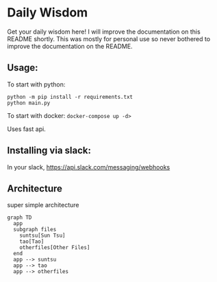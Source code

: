 # Daily Wisdom

Get your daily wisdom here! I will improve the documentation on this README shortly. This was mostly for personal use so never bothered to improve the documentation on the README. 

## Usage:

To start with python: 
```
python -m pip install -r requirements.txt
python main.py
```

To start with docker: `docker-compose up -d>`

Uses fast api. 

## Installing via slack: 

In your slack, https://api.slack.com/messaging/webhooks

## Architecture

super simple architecture

```mermaid
graph TD
  app
  subgraph files
    suntsu[Sun Tsu]
    tao[Tao]
    otherfiles[Other Files]
  end
  app --> suntsu
  app --> tao
  app --> otherfiles
```
